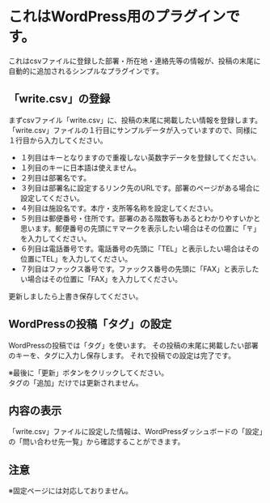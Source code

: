 # これはWordPress用のプラグインです。

これはcsvファイルに登録した部署・所在地・連絡先等の情報が、投稿の末尾に自動的に追加されるシンプルなプラグインです。

## 「write.csv」の登録

まずcsvファイル「write.csv」に、投稿の末尾に掲載したい情報を登録します。
「write.csv」ファイルの１行目にサンプルデータが入っていますので、同様に１行目から入力してください。

* １列目はキーとなりますので重複しない英数字データを登録してください。  
* １列目のキーに日本語は使えません。  
* ２列目は部署名です。
* ３列目は部署名に設定するリンク先のURLです。部署のページがある場合に設定してください。
* ４列目は施設名です。本庁・支所等名称を設定してください。  
* ５列目は郵便番号・住所です。部署のある階数等もあるとわかりやすいかと思います。郵便番号の先頭に〒マークを表示したい場合はその位置に「〒」を入力してください。  
* ６列目は電話番号です。電話番号の先頭に「TEL」と表示したい場合はその位置にTEL」を入力してください。  
* ７列目はファックス番号です。ファックス番号の先頭に「FAX」と表示したい場合はその位置に「FAX」を入力してください。  

更新しましたら上書き保存してください。

## WordPressの投稿「タグ」の設定

WordPressの投稿では「タグ」を使います。
その投稿の末尾に掲載したい部署のキーを、タグに入力し保存します。
それで投稿での設定は完了です。

※最後に「更新」ボタンをクリックしてください。  
タグの「追加」だけでは更新されません。

## 内容の表示

「write.csv」ファイルに設定した情報は、WordPressダッシュボードの「設定」の「問い合わせ先一覧」から確認することができます。

## 注意

※固定ページには対応しておりません。
